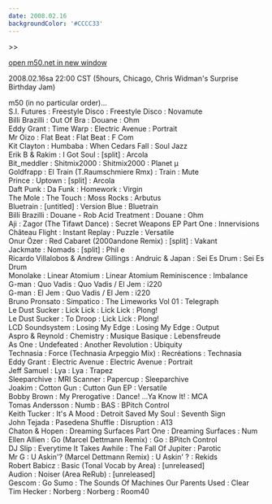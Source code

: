 ```yaml
---
date: 2008.02.16
backgroundColor: '#CCCC33'
---
```


\>>

[open m50.net in new window  
](http://m50.net/)

2008.02.16sa 22:00 CST (5hours, Chicago, Chris Widman's Surprise Birthday Jam)

m50 (in no particular order)...  
S.I. Futures : Freestyle Disco : Freestyle Disco : Novamute  
Billi Brazilli : Out Of Bra : Douane : Ohm  
Eddy Grant : Time Warp : Electric Avenue : Portrait  
Mr Oizo : Flat Beat : Flat Beat : F Com  
Kit Clayton : Humbaba : When Cedars Fall : Soul Jazz  
Erik B & Rakim : I Got Soul : \[split\] : Arcola  
Bit\_meddler : Shitmix2000 : Shitmix2000 : Planet µ  
Goldfrapp : El Train (T.Raumschmiere Rmx) : Train : Mute  
Prince : Uptown : \[split\] : Arcola  
Daft Punk : Da Funk : Homework : Virgin  
The Mole : The Touch : Moss Rocks : Arbutus  
Bluetrain : \[untitled\] : Version Blue : Bluetrain  
Billi Brazilli : Douane - Rob Acid Treatment : Douane : Ohm  
Aji : Zagor (The Tifawt Dance) : Secret Weapons EP Part One : Innervisions  
Château Flight : Instant Replay : Puzzle : Versatile  
Onur Özer : Red Cabaret (2000andone Remix) : \[split\] : Vakant  
Jackmate : Nomads : \[split\] : Phil e  
Ricardo Villalobos & Andrew Gillings : Andruic & Japan : Sei Es Drum : Sei Es Drum  
Monolake : Linear Atomium : Linear Atomium Reminiscence : Imbalance  
G-man : Quo Vadis : Quo Vadis / El Jem : i220  
G-man : El Jem : Quo Vadis / El Jem : i220  
Bruno Pronsato : Simpatico : The Limeworks Vol 01 : Telegraph  
Le Dust Sucker : Lick Lick : Lick Lick : Plong!  
Le Dust Sucker : To Droop : Lick Lick : Plong!  
LCD Soundsystem : Losing My Edge : Losing My Edge : Output  
Aspro & Reynold : Chemistry : Musique Basique : Lebensfreude  
As One : Undefeated : Another Revolution : Ubiquity  
Technasia : Force (Technasia Arpeggio Mix) : Recréations : Technasia  
Eddy Grant : Electric Avenue : Electric Avenue : Portrait  
Jeff Samuel : Lya : Lya : Trapez  
Sleeparchive : MRI Scanner : Papercup : Sleeparchive  
Joakim : Cotton Gun : Cutton Gun EP : Versatile  
Bobby Brown : My Prerogative : Dance! ...Ya Know It! : MCA  
Tomas Andersson : Numb : BAS : BPitch Control  
Keith Tucker : It's A Mood : Detroit Saved My Soul : Seventh Sign  
John Tejada : Pasedena Shuffle : Disruption : A13  
Chaton & Hopen : Dreaming Surfaces Part One : Dreaming Surfaces : Num  
Ellen Allien : Go (Marcel Dettmann Remix) : Go : BPitch Control  
DJ Slip : Everytime It Takes Awhile : The Fall Of Jupiter : Parotic  
Mr G : U Askin'? (Marcel Dettmann Remix) : U Askin' ? : Rekids  
Robert Babicz : Basic (Tonal Vocab by Area) : \[unreleased\]  
Audion : Noiser (Area ReRub) : \[unreleased\]  
Gescom : Go Sumo : The Sounds Of Machines Our Parents Used : Clear  
Tim Hecker : Norberg : Norberg : Room40
